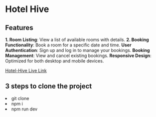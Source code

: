 # Hotel Hive

## Features

**1. Room Listing**: View a list of available rooms with details.
**2. Booking Functionality**: Book a room for a specific date and time.
**User Authentication**: Sign up and log in to manage your bookings.
**Booking Management**: View and cancel existing bookings.
**Responsive Design**: Optimized for both desktop and mobile devices.

[Hotel-Hive Live Link]( https://boisterous-strudel-2d14a7.netlify.app/)

## 3 steps to clone the project
<li>git clone</li>
<li>npm i</li>
<li>npm run dev</li>
